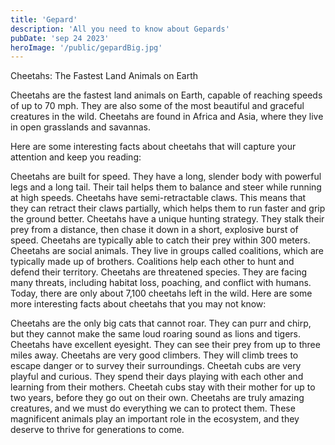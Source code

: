 ```yaml
---
title: 'Gepard'
description: 'All you need to know about Gepards'
pubDate: 'sep 24 2023'
heroImage: '/public/gepardBig.jpg'
---
```


Cheetahs: The Fastest Land Animals on Earth

Cheetahs are the fastest land animals on Earth, capable of reaching speeds of up to 70 mph. They are also some of the most beautiful and graceful creatures in the wild. Cheetahs are found in Africa and Asia, where they live in open grasslands and savannas.

Here are some interesting facts about cheetahs that will capture your attention and keep you reading:

Cheetahs are built for speed. They have a long, slender body with powerful legs and a long tail. Their tail helps them to balance and steer while running at high speeds.
Cheetahs have semi-retractable claws. This means that they can retract their claws partially, which helps them to run faster and grip the ground better.
Cheetahs have a unique hunting strategy. They stalk their prey from a distance, then chase it down in a short, explosive burst of speed. Cheetahs are typically able to catch their prey within 300 meters.
Cheetahs are social animals. They live in groups called coalitions, which are typically made up of brothers. Coalitions help each other to hunt and defend their territory.
Cheetahs are threatened species. They are facing many threats, including habitat loss, poaching, and conflict with humans. Today, there are only about 7,100 cheetahs left in the wild.
Here are some more interesting facts about cheetahs that you may not know:

Cheetahs are the only big cats that cannot roar. They can purr and chirp, but they cannot make the same loud roaring sound as lions and tigers.
Cheetahs have excellent eyesight. They can see their prey from up to three miles away.
Cheetahs are very good climbers. They will climb trees to escape danger or to survey their surroundings.
Cheetah cubs are very playful and curious. They spend their days playing with each other and learning from their mothers. Cheetah cubs stay with their mother for up to two years, before they go out on their own.
Cheetahs are truly amazing creatures, and we must do everything we can to protect them. These magnificent animals play an important role in the ecosystem, and they deserve to thrive for generations to come.